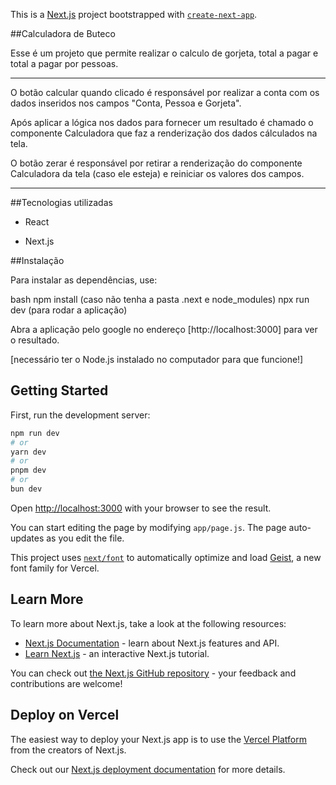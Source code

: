 This is a [Next.js](https://nextjs.org) project bootstrapped with [`create-next-app`](https://nextjs.org/docs/app/api-reference/cli/create-next-app).

##Calculadora de Buteco

Esse é um projeto que permite realizar o calculo de gorjeta, total a pagar e total a pagar por pessoas.

-----

O botão calcular quando clicado é responsável por realizar a conta com os dados inseridos nos campos "Conta, Pessoa e Gorjeta".

Após aplicar a lógica nos dados para fornecer um resultado é chamado o componente Calculadora que faz a renderização dos dados cálculados na tela.

O botão zerar é responsável por retirar a renderização do componente Calculadora da tela (caso ele esteja) e reiniciar os valores dos campos.

-----

##Tecnologias utilizadas

- React

- Next.js

##Instalação

Para instalar as dependências, use:

bash
  npm install (caso não tenha a pasta .next e node_modules)
  npx run dev (para rodar a aplicação)

Abra a aplicação pelo google no endereço [http://localhost:3000] para ver o resultado.


[necessário ter o Node.js instalado no computador para que funcione!]


## Getting Started

First, run the development server:

```bash
npm run dev
# or
yarn dev
# or
pnpm dev
# or
bun dev
```

Open [http://localhost:3000](http://localhost:3000) with your browser to see the result.

You can start editing the page by modifying `app/page.js`. The page auto-updates as you edit the file.

This project uses [`next/font`](https://nextjs.org/docs/app/building-your-application/optimizing/fonts) to automatically optimize and load [Geist](https://vercel.com/font), a new font family for Vercel.

## Learn More

To learn more about Next.js, take a look at the following resources:

- [Next.js Documentation](https://nextjs.org/docs) - learn about Next.js features and API.
- [Learn Next.js](https://nextjs.org/learn) - an interactive Next.js tutorial.

You can check out [the Next.js GitHub repository](https://github.com/vercel/next.js) - your feedback and contributions are welcome!

## Deploy on Vercel

The easiest way to deploy your Next.js app is to use the [Vercel Platform](https://vercel.com/new?utm_medium=default-template&filter=next.js&utm_source=create-next-app&utm_campaign=create-next-app-readme) from the creators of Next.js.

Check out our [Next.js deployment documentation](https://nextjs.org/docs/app/building-your-application/deploying) for more details.

